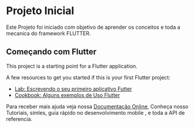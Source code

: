 # Projeto Inicial

Este Projeto foi iniciado com objetivo de aprender os conceitos e toda a mecanica do framework FLUTTER.

## Começando com Flutter

This project is a starting point for a Flutter application.

A few resources to get you started if this is your first Flutter project:

- [Lab: Escrevendo o seu primeiro aplicativo Futter](https://flutter.dev/docs/get-started/codelab)
- [Cookbook: Alguns exemplos de Uso Flutter ](https://flutter.dev/docs/cookbook)

Para receber mais ajuda veja nossa
[Documentacão Online](https://flutter.dev/docs), Conheça nosso Tutoriais,
simles, guia rápido no  desenvolvimento mobile , e toda a  API de referencia.
